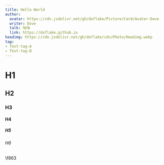```yaml
---
title: Hello World
author:
  avatar: https://cdn.jsdelivr.net/gh/doflake/Picture/Card/Avatar-Dove.jpg
  writer: Dove
  talk: 咕咕
  link: https://doflake.github.io
headimg: https://cdn.jsdelivr.net/gh/doflake/cdn/Photo/Headimg.webp
tag:
- Test-tag-A
- Test-tag-B
---
```

# H1

## H2

### H3

#### H4

##### H5

###### H6



\f863
